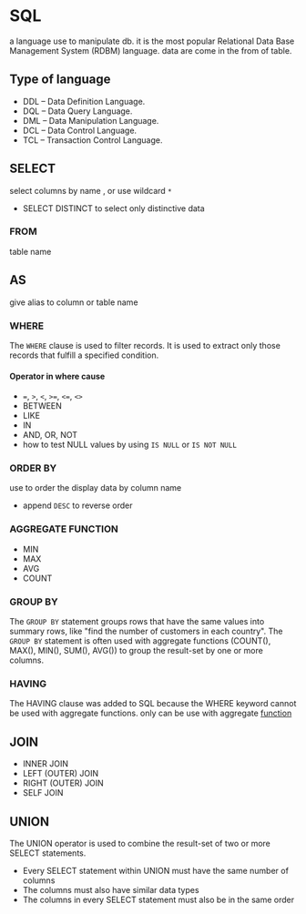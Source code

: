 # SQL

a language use to manipulate db. it is the most popular Relational Data Base Management System (RDBM) language.
data are come in the from of table.

## Type of language

* DDL – Data Definition Language.
* DQL – Data Query Language.
* DML – Data Manipulation Language.
* DCL – Data Control Language.
* TCL – Transaction Control Language.

## SELECT

select columns by name , or use wildcard `*`
- SELECT DISTINCT to select only distinctive data


### FROM

table name

## AS

give alias to column or table name

### WHERE

The `WHERE` clause is used to filter records.
It is used to extract only those records that fulfill a specified condition.

#### Operator in where cause

- `=`, `>`, `<`, `>=`, `<=`, `<>`
- BETWEEN
- LIKE
- IN
- AND, OR, NOT
- how to test NULL values by using `IS NULL` or `IS NOT NULL`

### ORDER BY
use to order the display data by column name
- append `DESC` to reverse order

### AGGREGATE FUNCTION

- MIN
- MAX
- AVG
- COUNT

### GROUP BY

The `GROUP BY` statement groups rows that have the same values into summary rows, like "find the number of customers in
each country".
The `GROUP BY` statement is often used with aggregate functions (COUNT(), MAX(), MIN(), SUM(), AVG()) to group the
result-set by one or more columns.

### HAVING
The HAVING clause was added to SQL because the WHERE keyword cannot be used with aggregate functions.
only can be use with aggregate [function]()

## JOIN
- INNER JOIN
- LEFT (OUTER) JOIN
- RIGHT (OUTER) JOIN
- SELF JOIN

## UNION
The UNION operator is used to combine the result-set of two or more SELECT statements.

* Every SELECT statement within UNION must have the same number of columns
* The columns must also have similar data types
* The columns in every SELECT statement must also be in the same order